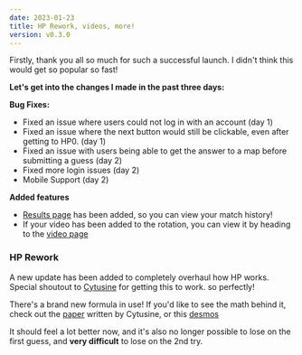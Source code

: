 ```yaml
---
date: 2023-01-23
title: HP Rework, videos, more!
version: v0.3.0
---
```


Firstly, thank you all so much for such a successful launch. I didn't think this would get so popular so fast!

**Let's get into the changes I made in the past three days:**

**Bug Fixes:**

- Fixed an issue where users could not log in with an account (day 1)
- Fixed an issue where the next button would still be clickable, even after getting to HP0. (day 1)
- Fixed an issue with users being able to get the answer to a map before submitting a guess (day 2)
- Fixed more login issues (day 2)
- Mobile Support (day 2)

**Added features**

- [Results page](/results) has been added, so you can view your match history!
- If your video has been added to the rotation, you can view it by heading to the [video page](/videos)

### HP Rework

A new update has been added to completely overhaul how HP works.
Special shoutout to [Cytusine](https://osu.ppy.sh/users/11557554) for getting this to work. so perfectly!

There's a brand new formula in use! If you'd like to see the math behind it, check out the [paper]("/hp-doc.pdf") written by Cytusine, or this [desmos](https://www.desmos.com/calculator/0m6hi85ofu)

It should feel a lot better now, and it's also no longer possible to lose on the first guess, and **very difficult** to lose on the 2nd try.
